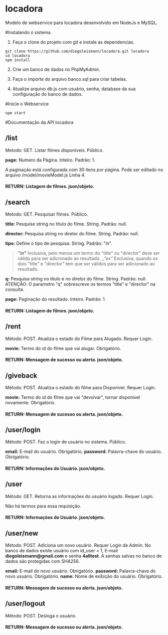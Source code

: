 # locadora
Modelo de webservice para locadora desenvolvido em NodeJs e MySQL.

#Instalando o sistema
1) Faça o clone do projeto com git e instale as dependencias.
```
git clone https://github.com/diegoleismann/locadora.git locadora
cd locadora
npm install
```

2) Crie um banco de dados no PhpMyAdmin.

3) Faça o importe do arquivo banco.sql para criar tabelas.

4) Atualize arquivo db.js com usuário, senha, database da sua configuração do banco de dados.

#Inicie o Webservice
```
npm start
```
#Documentação da API locadora

## /list
Metodo: GET. Listar filmes disponiveis. Público.

__page:__ Numero da Página. Inteiro. Padrão: 1.

A paginação está configurada com 30 itens por página. Pode ser editado no arquivo /model/movieModel.js Linha 4.

#### RETURN: Listagem de filmes. json/objeto.

## /search
Metodo: GET. Pesquisar filmes. Público.

__title:__ Pesquise string no título do filme. String. Padrão: null.

__director:__ Pesquisa string no diretor do filme. String. Padrão: null.

__tipo:__ Define o tipo de pesquisa: String. Padrão: "in".

> __"in"__ Inclusiva, pelo menos um termo do "title" ou "director" deve ser válido para ser adicionado ao resultado.
> __"ex"_ Exclusiva, quando os dois "title" e "director" tem que ser válidos para ser adicionado ao resultado.

__q:__ Pesquisa string no título e no diretor do filme. String. Padrão: null.
ATENÇÃO: O parametro "q" sobrescreve os termos "title" e "director" na consulta.

__page:__ Paginação do resultado. Inteiro. Padrão: 1.

#### RETURN: Listagem de filmes. json/objeto.

## /rent
Método: POST. Atualiza o estado do Filme para Alugado. Requer Login.

__movie:__ Termo do id do filme que vai alugar. Obrigatório.

#### RETURN: Mensagem de sucesso ou alerta. json/objeto.

## /giveback
Método: POST. Atualiza o estado do filme para Disponível. Requer Login.

__movie:__ Termo do id do filme que vai "devolvar", tornar disponível novamente. Obrigatório.

#### RETURN: Mensagem de sucesso ou alerta. json/objeto.

## /user/login
Método: POST. Faz o login de usuário no sistema. Público.

__email:__ E-mail do usuário. Obrigatório.
__password:__ Palavra-chave do usuário.  Obrigatório.

#### RETURN: Informações do Usuário. json/objeto.

## /user
Método: GET. Retorna as informações do usuário logado. Requer Login.

Não há termos para essa requisição.

#### RETURN: Informações do Usuário. json/objeto.

## /user/new
Método: POST. Adiciona um novo usuário. Requer Login de Admin. No banco de dados existe usuário com id_user = 1, E-mail __diegoleismann@gmail.com__ e senha __4alltest__. A senhas salvas no banco de dados são protegidas com SHA256.

__email:__ E-mail do novo usuário. Obrigatório.
__password:__ Palavra-chave do novo usuário. Obrigatório.
__name:__ Nome de exibição do usuário. Obrigatório.

#### RETURN: Messagem de sucesso ou alerta. json/objeto.

## /user/logout
Método: POST. Desloga o usuário.

#### RETURN: Messagem de sucesso ou alerta. json/objeto.
